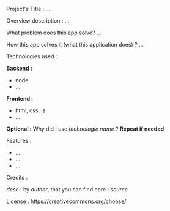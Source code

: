 Project's Title :
...

Overview description :
...

What problem does this app solve?
...

How this app solves it (what this application does) ?
...

Technologies used :

**Backend :**
- node
- ...

**Frontend :**
- html, css, js
- ...

**Optional :** Why did I use *technologie name* ? **Repeat if needed**


Features :
- ...
- ...
- ...

Credits :

*desc* : by *author*, that you can find here : *source*

License :
https://creativecommons.org/choose/